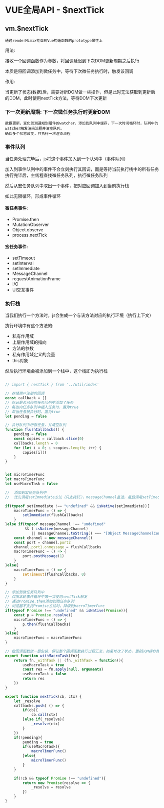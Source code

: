 <div id="metaData" createTime="2020-08-01 18:10:00" category="学习笔记" tags="前端;vue" title="VUE全局API - $nextTick"></div>

# VUE全局API - $nextTick

## vm.$nextTick

    通过renderMimix挂载到Vue构造函数的prototype属性上

用法:

接收一个回调函数作为参数，将回调延迟到下次DOM更新周期之后执行

本质是将回调添加到微任务中，等待下次微任务执行时，触发该回调

作用:

当更新了状态(数据)后，需要对新DOM做一些操作，但是此时无法获取到更新后的DOM，此时使用nextTick方法，等待DOM下次更新

### 下一次更新周期: 下一次微任务执行时更新DOM
    数据更新，变化侦测通知到组件的watcher，添加到队列中缓存，下一次时间循环时，队列中的watcher触发渲染流程并清空队列。
    确保多个状态改变，只执行一次渲染流程

### 事件队列
当任务处理完毕后，js将这个事件加入到一个队列中（事件队列）

加入到事件队列中的事件不会立刻执行其回调，而是等待当前执行栈中的所有任务执行完毕后，主线程查找微任务队列，执行微任务队列

然后从宏任务队列中取出一个事件，把对应回调加入到当前执行栈

如此无限循环，形成事件循环

#### 微任务事件:
* Promise.then
* MutationObserver
* Object.observe
* process.nextTick

#### 宏任务事件:
* setTimeout
* setInterval
* setImmediate
* MessageChannel
* requestAnimationFrame
* I/O
* UI交互事件

### 执行栈

当我们执行一个方法时，js会生成一个与该方法对应的执行环境（执行上下文）

执行环境中有这个方法的:
* 私有作用域
* 上层作用域的指向
* 方法的参数
* 私有作用域定义的变量
* this对象

然后执行环境会被添加到一个栈中，这个栈即为执行栈


```javascript

// import { nextTick } from '../util/index'

// 存储用户注册的回调
const callback = []
// 标记是否已经向任务队列中添加了任务
// 每当向任务队列中插入任务时，置为true
// 每当任务被执行时，置为true
let pending = false

// 执行队列中所有任务，并清空队列
function flushCallbacks() {
    pending = false
    const copies = callback.slice(0)
    callbacks.length = 0
    for (let i = 0; i <copies.length; i++) {
        copies[i]()
    }
}


let microTimerFunc
let macroTimerFunc
let useMacroTask = false

//  添加到宏任务队列中
//  优先调用setImmediate方法（只支持IE），messageChannel备选，最后调用setTimeout

if(typeof setImmediate !== "undefined" && isNative(setImmediate)){
    macroTimerFunc = () => {
        setImmediate(flushCallbacks)
    }
}else if(typeof messageChannel !== "undefined"
         && ( isNative(messageChannel)
            || messageChannel.toString() === "[Object MessageChannelConstructor]")){
    const channel = new messageChannel()
    const port = channel.port2
    channel.port1.onmessage = flushCallbacks
    macroTimerFunc = () => {
        port.postMessage(1)
    }
}else{
    macroTimerFunc = () => {
        setTimeout(flushCallbacks, 0)
    }
}

// 添加到微任务队列中
// 仅限本轮事件循环中第一次使用nextTick触发
// 通过Promise.then添加到微任务队列
// 浏览器不支持Promise方法时，降级到macroTimerFunc
if(typeof Promise !== "undefined" && isNative(Promise)){
    const p = Promise.resolve()
    microTimerFunc = () => {
        p.then(flushCallbacks)
    }
}else{
    microTimerFunc = macroTimerFunc
}

// 给回调函数做一层包装，保证整个回调函数执行过程汇总，如果修改了状态，更新DOM操作推迟到宏任务队列
export function withMacroTask(fn){
    return fn._withTask || (fn._withTask = function(){
        useMacroTask = true
        const res = fn.apply(null, arguments)
        useMacroTask = false
        return res
    })
}

export function nextTick(cb, ctx) {
    let _resolve
    callbacks.push( () => {
        if(cb){
            cb.call(ctx)
        }else if(_resolve){
            _resolve(ctx)
        }
    })
    if(!pending){
        pending = true
        if(useMacroTask){
            macroTimerFunc()
        }else{
            microTimerFunc()
        }
    }

    if(!cb && typeof Promise !== "undefined"){
        return new Promise(resolve => {
            _resolve = resolve
        })
    }
}
```
